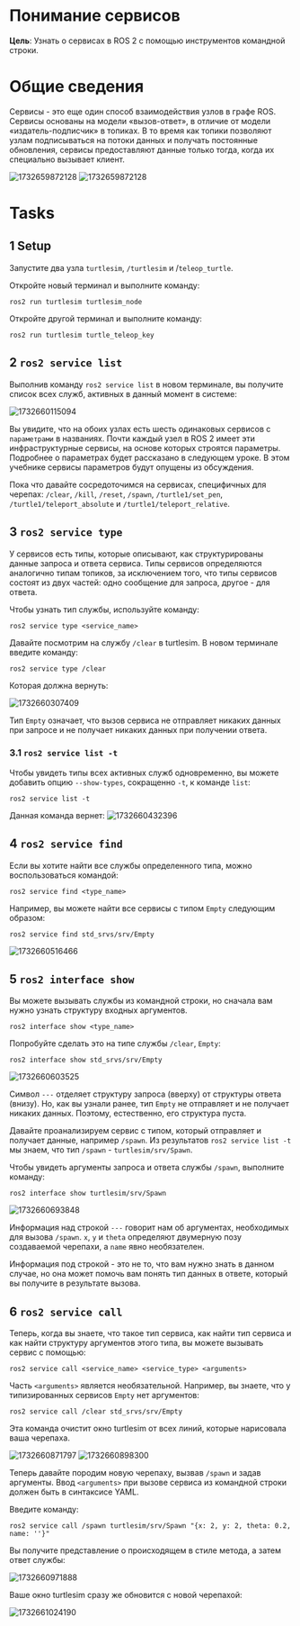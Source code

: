 # Понимание сервисов

**Цель**: Узнать о сервисах в ROS 2 с помощью инструментов командной строки.

# Общие сведения

Сервисы - это еще один способ взаимодействия узлов в графе ROS. Сервисы основаны на модели «вызов-ответ», в отличие от модели «издатель-подписчик» в топиках. В то время как топики позволяют узлам подписываться на потоки данных и получать постоянные обновления, сервисы предоставляют данные только тогда, когда их специально вызывает клиент.

![1732659872128](image/Understandingservices/Service-SingleServiceClient.gif)
![1732659872128](image/Understandingservices/Service-MultipleServiceClient.gif)

# Tasks

## 1 Setup

Запустите два узла `turtlesim`, `/turtlesim` и /`teleop_turtle`.

Откройте новый терминал и выполните команду:

```shell
ros2 run turtlesim turtlesim_node
```

Откройте другой терминал и выполните команду:

```shell
ros2 run turtlesim turtle_teleop_key
```

## 2 `ros2 service list`

Выполнив команду `ros2 service list` в новом терминале, вы получите список всех служб, активных в данный момент в системе:

![1732660115094](image/Understandingservices/1732660115094.png)

Вы увидите, что на обоих узлах есть шесть одинаковых сервисов с `параметрами` в названиях. Почти каждый узел в ROS 2 имеет эти инфраструктурные сервисы, на основе которых строятся параметры. Подробнее о параметрах будет рассказано в следующем уроке. В этом учебнике сервисы параметров будут опущены из обсуждения.

Пока что давайте сосредоточимся на сервисах, специфичных для черепах: `/clear`, `/kill`, `/reset`, `/spawn`, `/turtle1/set_pen`, `/turtle1/teleport_absolute` и `/turtle1/teleport_relative`. 

## 3 `ros2 service type`

У сервисов есть типы, которые описывают, как структурированы данные запроса и ответа сервиса. Типы сервисов определяются аналогично типам топиков, за исключением того, что типы сервисов состоят из двух частей: одно сообщение для запроса, другое - для ответа.

Чтобы узнать тип службы, используйте команду:

```shell
ros2 service type <service_name>
```

Давайте посмотрим на службу `/clear` в turtlesim. В новом терминале введите команду:

```shell
ros2 service type /clear
```

Которая должна вернуть:

![1732660307409](image/Understandingservices/1732660307409.png)

Тип `Empty` означает, что вызов сервиса не отправляет никаких данных при запросе и не получает никаких данных при получении ответа.

### 3.1 `ros2 service list -t`

Чтобы увидеть типы всех активных служб одновременно, вы можете добавить опцию `--show-types`, сокращенно `-t`, к команде `list`:

```shell
ros2 service list -t
```

Данная команда вернет:
![1732660432396](image/Understandingservices/1732660432396.png)

## 4 `ros2 service find`

Если вы хотите найти все службы определенного типа, можно воспользоваться командой:

```shell
ros2 service find <type_name>
```

Например, вы можете найти все сервисы с типом `Empty` следующим образом:

```shell
ros2 service find std_srvs/srv/Empty
```

![1732660516466](image/Understandingservices/1732660516466.png)

## 5 `ros2 interface show`

Вы можете вызывать службы из командной строки, но сначала вам нужно узнать структуру входных аргументов.

```shell
ros2 interface show <type_name>
```

Попробуйте сделать это на типе службы `/clear`, `Empty`:

```shell
ros2 interface show std_srvs/srv/Empty
```

![1732660603525](image/Understandingservices/1732660603525.png)

Символ `---` отделяет структуру запроса (вверху) от структуры ответа (внизу). Но, как вы узнали ранее, тип `Empty` не отправляет и не получает никаких данных. Поэтому, естественно, его структура пуста.

Давайте проанализируем сервис с типом, который отправляет и получает данные, например `/spawn`. Из результатов `ros2 service list -t` мы знаем, что тип `/spawn` - `turtlesim/srv/Spawn`.

Чтобы увидеть аргументы запроса и ответа службы `/spawn`, выполните команду:

```shell
ros2 interface show turtlesim/srv/Spawn
```

![1732660693848](image/Understandingservices/1732660693848.png)

Информация над строкой `---` говорит нам об аргументах, необходимых для вызова `/spawn`. `x`, `y` и `theta` определяют двумерную позу создаваемой черепахи, а `name` явно необязателен.

Информация под строкой - это не то, что вам нужно знать в данном случае, но она может помочь вам понять тип данных в ответе, который вы получите в результате вызова.

## 6 `ros2 service call`

Теперь, когда вы знаете, что такое тип сервиса, как найти тип сервиса и как найти структуру аргументов этого типа, вы можете вызывать сервис с помощью:

```shell
ros2 service call <service_name> <service_type> <arguments>
```

Часть `<arguments>` является необязательной. Например, вы знаете, что у типизированных сервисов `Empty` нет аргументов:

```shell
ros2 service call /clear std_srvs/srv/Empty
```

Эта команда очистит окно turtlesim от всех линий, которые нарисовала ваша черепаха.

![1732660871797](image/Understandingservices/1732660871797.png)
![1732660898300](image/Understandingservices/1732660898300.png)

Теперь давайте породим новую черепаху, вызвав `/spawn` и задав аргументы. Ввод `<arguments>` при вызове сервиса из командной строки должен быть в синтаксисе YAML.

Введите команду:

```shell
ros2 service call /spawn turtlesim/srv/Spawn "{x: 2, y: 2, theta: 0.2, name: ''}"
```

Вы получите представление о происходящем в стиле метода, а затем ответ службы:

![1732660971888](image/Understandingservices/1732660971888.png)

Ваше окно turtlesim сразу же обновится с новой черепахой:

![1732661024190](image/Understandingservices/1732661024190.png)